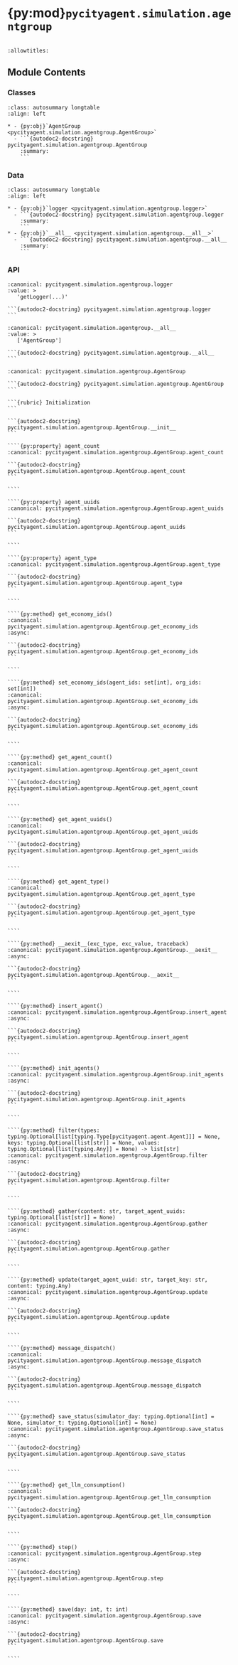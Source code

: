 # {py:mod}`pycityagent.simulation.agentgroup`

```{py:module} pycityagent.simulation.agentgroup
```

```{autodoc2-docstring} pycityagent.simulation.agentgroup
:allowtitles:
```

## Module Contents

### Classes

````{list-table}
:class: autosummary longtable
:align: left

* - {py:obj}`AgentGroup <pycityagent.simulation.agentgroup.AgentGroup>`
  - ```{autodoc2-docstring} pycityagent.simulation.agentgroup.AgentGroup
    :summary:
    ```
````

### Data

````{list-table}
:class: autosummary longtable
:align: left

* - {py:obj}`logger <pycityagent.simulation.agentgroup.logger>`
  - ```{autodoc2-docstring} pycityagent.simulation.agentgroup.logger
    :summary:
    ```
* - {py:obj}`__all__ <pycityagent.simulation.agentgroup.__all__>`
  - ```{autodoc2-docstring} pycityagent.simulation.agentgroup.__all__
    :summary:
    ```
````

### API

````{py:data} logger
:canonical: pycityagent.simulation.agentgroup.logger
:value: >
   'getLogger(...)'

```{autodoc2-docstring} pycityagent.simulation.agentgroup.logger
```

````

````{py:data} __all__
:canonical: pycityagent.simulation.agentgroup.__all__
:value: >
   ['AgentGroup']

```{autodoc2-docstring} pycityagent.simulation.agentgroup.__all__
```

````

`````{py:class} AgentGroup(agent_class: typing.Union[type[pycityagent.agent.Agent], list[type[pycityagent.agent.Agent]]], number_of_agents: typing.Union[int, list[int]], memory_config_function_group: dict[type[pycityagent.agent.Agent], collections.abc.Callable], config: dict, map_ref: ray.ObjectRef, exp_name: str, exp_id: typing.Union[str, uuid.UUID], enable_avro: bool, avro_path: pathlib.Path, enable_pgsql: bool, pgsql_writer: ray.ObjectRef, message_interceptor: ray.ObjectRef, mlflow_run_id: str, embedding_model: langchain_core.embeddings.Embeddings, logging_level: int, agent_config_file: typing.Optional[dict[type[pycityagent.agent.Agent], str]] = None, llm_semaphore: int = 200, environment: typing.Optional[dict] = None)
:canonical: pycityagent.simulation.agentgroup.AgentGroup

```{autodoc2-docstring} pycityagent.simulation.agentgroup.AgentGroup
```

```{rubric} Initialization
```

```{autodoc2-docstring} pycityagent.simulation.agentgroup.AgentGroup.__init__
```

````{py:property} agent_count
:canonical: pycityagent.simulation.agentgroup.AgentGroup.agent_count

```{autodoc2-docstring} pycityagent.simulation.agentgroup.AgentGroup.agent_count
```

````

````{py:property} agent_uuids
:canonical: pycityagent.simulation.agentgroup.AgentGroup.agent_uuids

```{autodoc2-docstring} pycityagent.simulation.agentgroup.AgentGroup.agent_uuids
```

````

````{py:property} agent_type
:canonical: pycityagent.simulation.agentgroup.AgentGroup.agent_type

```{autodoc2-docstring} pycityagent.simulation.agentgroup.AgentGroup.agent_type
```

````

````{py:method} get_economy_ids()
:canonical: pycityagent.simulation.agentgroup.AgentGroup.get_economy_ids
:async:

```{autodoc2-docstring} pycityagent.simulation.agentgroup.AgentGroup.get_economy_ids
```

````

````{py:method} set_economy_ids(agent_ids: set[int], org_ids: set[int])
:canonical: pycityagent.simulation.agentgroup.AgentGroup.set_economy_ids
:async:

```{autodoc2-docstring} pycityagent.simulation.agentgroup.AgentGroup.set_economy_ids
```

````

````{py:method} get_agent_count()
:canonical: pycityagent.simulation.agentgroup.AgentGroup.get_agent_count

```{autodoc2-docstring} pycityagent.simulation.agentgroup.AgentGroup.get_agent_count
```

````

````{py:method} get_agent_uuids()
:canonical: pycityagent.simulation.agentgroup.AgentGroup.get_agent_uuids

```{autodoc2-docstring} pycityagent.simulation.agentgroup.AgentGroup.get_agent_uuids
```

````

````{py:method} get_agent_type()
:canonical: pycityagent.simulation.agentgroup.AgentGroup.get_agent_type

```{autodoc2-docstring} pycityagent.simulation.agentgroup.AgentGroup.get_agent_type
```

````

````{py:method} __aexit__(exc_type, exc_value, traceback)
:canonical: pycityagent.simulation.agentgroup.AgentGroup.__aexit__
:async:

```{autodoc2-docstring} pycityagent.simulation.agentgroup.AgentGroup.__aexit__
```

````

````{py:method} insert_agent()
:canonical: pycityagent.simulation.agentgroup.AgentGroup.insert_agent
:async:

```{autodoc2-docstring} pycityagent.simulation.agentgroup.AgentGroup.insert_agent
```

````

````{py:method} init_agents()
:canonical: pycityagent.simulation.agentgroup.AgentGroup.init_agents
:async:

```{autodoc2-docstring} pycityagent.simulation.agentgroup.AgentGroup.init_agents
```

````

````{py:method} filter(types: typing.Optional[list[typing.Type[pycityagent.agent.Agent]]] = None, keys: typing.Optional[list[str]] = None, values: typing.Optional[list[typing.Any]] = None) -> list[str]
:canonical: pycityagent.simulation.agentgroup.AgentGroup.filter
:async:

```{autodoc2-docstring} pycityagent.simulation.agentgroup.AgentGroup.filter
```

````

````{py:method} gather(content: str, target_agent_uuids: typing.Optional[list[str]] = None)
:canonical: pycityagent.simulation.agentgroup.AgentGroup.gather
:async:

```{autodoc2-docstring} pycityagent.simulation.agentgroup.AgentGroup.gather
```

````

````{py:method} update(target_agent_uuid: str, target_key: str, content: typing.Any)
:canonical: pycityagent.simulation.agentgroup.AgentGroup.update
:async:

```{autodoc2-docstring} pycityagent.simulation.agentgroup.AgentGroup.update
```

````

````{py:method} message_dispatch()
:canonical: pycityagent.simulation.agentgroup.AgentGroup.message_dispatch
:async:

```{autodoc2-docstring} pycityagent.simulation.agentgroup.AgentGroup.message_dispatch
```

````

````{py:method} save_status(simulator_day: typing.Optional[int] = None, simulator_t: typing.Optional[int] = None)
:canonical: pycityagent.simulation.agentgroup.AgentGroup.save_status
:async:

```{autodoc2-docstring} pycityagent.simulation.agentgroup.AgentGroup.save_status
```

````

````{py:method} get_llm_consumption()
:canonical: pycityagent.simulation.agentgroup.AgentGroup.get_llm_consumption

```{autodoc2-docstring} pycityagent.simulation.agentgroup.AgentGroup.get_llm_consumption
```

````

````{py:method} step()
:canonical: pycityagent.simulation.agentgroup.AgentGroup.step
:async:

```{autodoc2-docstring} pycityagent.simulation.agentgroup.AgentGroup.step
```

````

````{py:method} save(day: int, t: int)
:canonical: pycityagent.simulation.agentgroup.AgentGroup.save
:async:

```{autodoc2-docstring} pycityagent.simulation.agentgroup.AgentGroup.save
```

````

`````
